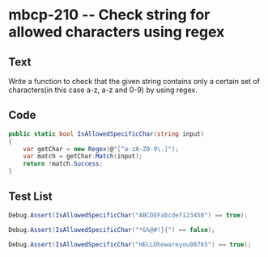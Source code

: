 # mbcp-210 -- Check string for allowed characters using regex

## Text

Write a function to check that the given string contains only a certain set of characters(in this case a-z, a-z and 0-9) by using regex.

## Code

```csharp
public static bool IsAllowedSpecificChar(string input)
{
    var getChar = new Regex(@"[^a-zA-Z0-9\.]");
    var match = getChar.Match(input);
    return !match.Success;
}
```

## Test List

```csharp
Debug.Assert(IsAllowedSpecificChar("ABCDEFabcdef123450") == true);
```

```csharp
Debug.Assert(IsAllowedSpecificChar("*&%@#!}{") == false);
```

```csharp
Debug.Assert(IsAllowedSpecificChar("HELLOhowareyou98765") == true);
```
